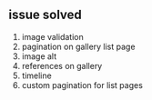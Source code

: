 ## issue solved

1. image validation
2. pagination on gallery list page
3. image alt
4. references on gallery
5. timeline
6. custom pagination for list pages
